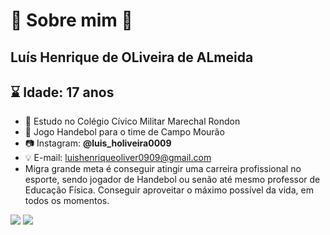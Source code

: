 # :speech_balloon: Sobre mim :speech_balloon:

## Luís Henrique de OLiveira de ALmeida

## :hourglass: Idade: 17 anos

- :orange_book: Estudo no Colégio Cívico Militar Marechal Rondon
- :handball_person: Jogo Handebol para o time de Campo Mourão
- :camera: Instagram: **@luis_holiveira0009**
- :bulb: E-mail: luishenriqueoliver0909@gmail.com
- Migra grande meta é conseguir atingir uma carreira profissional no esporte, sendo jogador de Handebol ou senão até mesmo professor de Educação Física. Conseguir aproveitar o máximo possível da vida, em todos os momentos.


![](https://img.shields.io/badge/Scratch-4D97FF?style=for-the-badge&logo=Scratch&logoColor=white)
![](https://img.shields.io/badge/JavaScript-323330?style=for-the-badge&logo=javascript&logoColor=F7DF1E)

